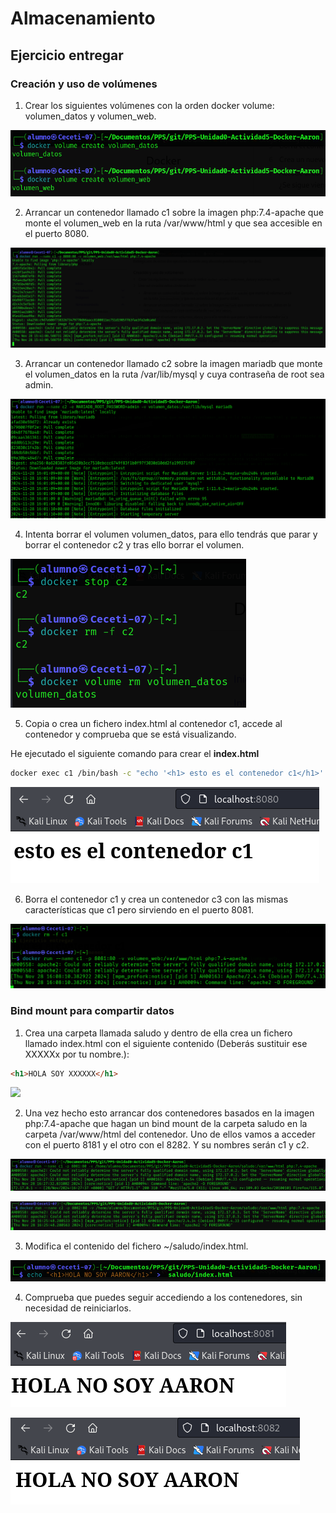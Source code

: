 # Almacenamiento

## Ejercicio entregar

### Creación y uso de volúmenes
1. Crear los siguientes volúmenes con la orden docker volume: volumen_datos y volumen_web.

![](imagenes/ejercicio3_1.png)

2. Arrancar un contenedor llamado c1 sobre la imagen php:7.4-apache que monte el volumen_web en la ruta /var/www/html y que sea accesible en el puerto 8080.

![](imagenes/ejercicio3_2.png)

3. Arrancar un contenedor llamado c2 sobre la imagen mariadb que monte el volumen_datos en la ruta /var/lib/mysql y cuya contraseña de root sea admin.

![](imagenes/ejercicio3_3.png)

4. Intenta borrar el volumen volumen_datos, para ello tendrás que parar y borrar el contenedor c2 y tras ello borrar el volumen.

![](imagenes/ejercicio3_4.png)

5. Copia o crea un fichero index.html al contenedor c1, accede al contenedor y comprueba que se está visualizando.

He ejecutado el siguiente comando para crear el **index.html**

```bash
docker exec c1 /bin/bash -c "echo '<h1> esto es el contenedor c1</h1>' > index.html"
```

![](imagenes/ejercicio3_5.png)

6. Borra el contenedor c1 y crea un contenedor c3 con las mismas características que c1 pero sirviendo en el puerto 8081.

![](imagenes/ejercicio3_6.png)
 
### Bind mount para compartir datos
1. Crea una carpeta llamada saludo y dentro de ella crea un fichero llamado index.html con el siguiente contenido (Deberás sustituir ese XXXXXx por tu nombre.):

```html
<h1>HOLA SOY XXXXXX</h1>
```
![](imagenes/ejericio3_7.png)

2. Una vez hecho esto arrancar dos contenedores basados en la imagen php:7.4-apache que hagan un bind mount de la carpeta saludo en la carpeta /var/www/html del contenedor. Uno de ellos vamos a acceder con el puerto 8181 y el otro con el 8282. Y su nombres serán c1 y c2.

![](imagenes/ejercicio3_8.png)

![](imagenes/ejercicio3_9.png)

3. Modifica el contenido del fichero ~/saludo/index.html.

![](imagenes/ejercicio3_10.png)

4. Comprueba que puedes seguir accediendo a los contenedores, sin necesidad de reiniciarlos.

![](imagenes/ejercicio3_11.png)

![](imagenes/ejercicio3_12.png)
